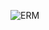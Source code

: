 
![ERM](https://viewer.diagrams.net/?tags=%7B%7D&highlight=0000ff&edit=_blank&layers=1&nav=1&title=No-relational-digram.drawio#Uhttps%3A%2F%2Fraw.githubusercontent.com%2Fbithunters-web%2FRelational-Diagram%2Fmain%2FNo-relational-digram.drawio)
